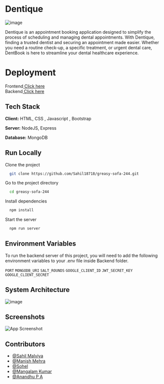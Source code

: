 # Dentique


![image](https://github.com/Sahil18718/greasy-sofa-244/blob/main/Frontend/images/logo.jpeg)



Dentique is an appointment booking application designed to simplify the process of scheduling and managing dental appointments. With Dentique, finding a trusted dentist and securing an appointment made easier. Whether you need a routine check-up, a specific treatment, or urgent dental care, DentBook is here to streamline your dental healthcare experience.
# Deployment

Frontend<a href="https://649021df72e88046e26e0220--stalwart-fairy-c0e628.netlify.app/">  Click here</a> <br>
Backend<a href="https://greasy-sofa-244-production.up.railway.app/">  Click here</a> <br>


## Tech Stack

**Client:** HTML, CSS , Javascript , Bootstrap

**Server:** NodeJS, Express

**Database:** MongoDB


## Run Locally

Clone the project

```bash
  git clone https://github.com/Sahil18718/greasy-sofa-244.git
```

Go to the project directory

```bash
  cd greasy-sofa-244
```

Install dependencies

```bash
  npm install
```

Start the server

```bash
  npm run server
```


## Environment Variables

To run the backend server of this project, you will need to add the following environment variables to your .env file inside Backend folder.

`PORT` 
`MONGODB_URI`
`SALT_ROUNDS`
`GOOGLE_CLIENT_ID` 
`JWT_SECRET_KEY` 
`GOOGLE_CLIENT_SECRET` 



## System Architecture
![image](https://github.com/Sahil18718/greasy-sofa-244/blob/main/Frontend/images/System%20Architecture.png)


## Screenshots

![App Screenshot](https://github.com/Sahil18718/greasy-sofa-244/blob/main/Frontend/images/Homepage-screenshot.png)





## Contributors

- [@Sahil Malviya](https://github.com/Sahil18718)
- [@Manish Mehra](https://github.com/mmehra851)
- [@Sohel ](https://github.com/sohelhld)
- [@Mangalam Kumar](https://github.com/Abhi0049k)
- [@Anandhu P A](https://github.com/Anandhupa1)

